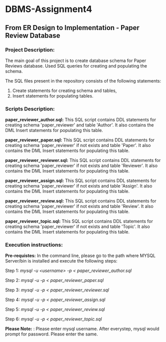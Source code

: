 # DBMS-Assignment4
## From ER Design to Implementation - Paper Review Database

### **Project Description:**

The main goal of this project is to create database schema for Paper Reviews database.
Used SQL queries for creating and populating the schema.

The SQL files present in the repository consists of the following statements:

1. Create statements for creating schema and tables,  
2. Insert statements for populating tables.

### **Scripts Description:**

**paper_reviewer_author.sql:** This SQL script contains DDL statements for creating schema 'paper_reviewer' and table 'Author'. It also contains the DML Insert statements for populating this table.

**paper_reviewer_paper.sql:** This SQL script contains DDL statements for creating schema 'paper_reviewer' if not exists and table 'Paper'. It also contains the DML Insert statements for populating this table.

**paper_reviewer_reviewer.sql:** This SQL script contains DDL statements for creating schema 'paper_reviewer' if not exists and table 'Reviewer'. It also contains the DML Insert statements for populating this table.

**paper_reviewer_assign.sql:** This SQL script contains DDL statements for creating schema 'paper_reviewer' if not exists and table 'Assign'. It also contains the DML Insert statements for populating this table.

**paper_reviewer_review.sql:** This SQL script contains DDL statements for creating schema 'paper_reviewer' if not exists and table 'Review'. It also contains the DML Insert statements for populating this table.

**paper_reviewer_topic.sql:** This SQL script contains DDL statements for creating schema 'paper_reviewer' if not exists and table 'Topic'. It also contains the DML Insert statements for populating this table.

### **Execution instructions:**

**Pre-requistes:**  In the command line, please go to the path where MYSQL Server/bin is installed and execute the following steps:

Step 1: *mysql -u \<username\> -p < paper_reviewer_author.sql*

Step 2: *mysql -u <username> -p < paper_reviewer_paper.sql*

Step 3: *mysql -u <username> -p < paper_reviewer_reviewer.sql*

Step 4: *mysql -u <username> -p < paper_reviewer_assign.sql*

Step 5: *mysql -u <username> -p < paper_reviewer_review.sql*

Step 6: *mysql -u <username> -p < paper_reviewer_topic.sql*
                                                           
**Please Note:**<username> : Please enter mysql username. 
                After everystep, mysql would prompt for password. Please enter the same.

